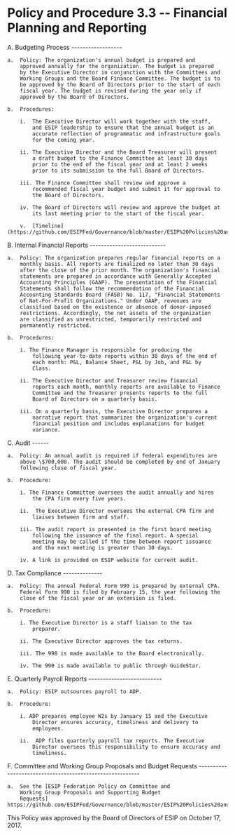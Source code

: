 **Policy and Procedure 3.3 -- Financial Planning and Reporting**
================================================================

A.  Budgeting Process 
    ------------------

    a.  Policy: The organization's annual budget is prepared and
        approved annually for the organization. The budget is prepared
        by the Executive Director in conjunction with the Committees and
        Working Groups and the Board Finance Committee. The budget is to
        be approved by the Board of Directors prior to the start of each
        fiscal year. The budget is revised during the year only if
        approved by the Board of Directors.

    b.  Procedures:

        i.  The Executive Director will work together with the staff,
            and ESIP leadership to ensure that the annual budget is an
            accurate reflection of programmatic and infrastructure goals
            for the coming year.

        ii. The Executive Director and the Board Treasurer will present
            a draft budget to the Finance Committee at least 30 days
            prior to the end of the fiscal year and at least 2 weeks
            prior to its submission to the full Board of Directors.

        iii. The Finance Committee shall review and approve a
            recommended fiscal year budget and submit it for approval to
            the Board of Directors.

        iv. The Board of Directors will review and approve the budget at
            its last meeting prior to the start of the fiscal year.

        v.  [Timeline](https://github.com/ESIPFed/Governance/blob/master/ESIP%20Policies%20and%20Procedures/3.0%20Business%20and%20Finance/ESIP%20P%26P%203.3A%20FiCom%20annual%20budget%20cycle.md)

B.  Internal Financial Reports 
    ---------------------------

    a.  Policy: The organization prepares regular financial reports on a
        monthly basis. All reports are finalized no later than 30 days
        after the close of the prior month. The organization's financial
        statements are prepared in accordance with Generally Accepted
        Accounting Principles (GAAP). The presentation of the Financial
        Statements shall follow the recommendation of the Financial
        Accounting Standards Board (FASB) No. 117, "Financial Statements
        of Not-For-Profit Organizations." Under GAAP, revenues are
        classified based on the existence or absence of donor-imposed
        restrictions. Accordingly, the net assets of the organization
        are classified as unrestricted, temporarily restricted and
        permanently restricted.

    b.  Procedures:

        i. The Finance Manager is responsible for producing the
            following year-to-date reports within 30 days of the end of
            each month: P&L, Balance Sheet, P&L by Job, and P&L by
            Class.

        ii. The Executive Director and Treasurer review financial
            reports each month, monthly reports are available to Finance
            Committee and the Treasurer presents reports to the full
            Board of Directors on a quarterly basis.

        iii. On a quarterly basis, the Executive Director prepares a
            narrative report that summarizes the organization's current
            financial position and includes explanations for budget
            variance.

C.  Audit 
    ------

    a.  Policy: An annual audit is required if federal expenditures are
        above \$700,000. The audit should be completed by end of January
        following close of fiscal year.

    b.  Procedure:

        i. The Finance Committee oversees the audit annually and hires
            the CPA firm every five years.

        ii.  The Executive Director oversees the external CPA firm and
            liaises between firm and staff.

        iii. The audit report is presented in the first board meeting
            following the issuance of the final report. A special
            meeting may be called if the time between report issuance
            and the next meeting is greater than 30 days.

        iv. A link is provided on ESIP website for current audit.

D.  Tax Compliance
    --------------

    a.  Policy: The annual Federal Form 990 is prepared by external CPA.
        Federal Form 990 is filed by February 15, the year following the
        close of the fiscal year or an extension is filed.

    b.  Procedure:

        i. The Executive Director is a staff liaison to the tax
            preparer.

        ii. The Executive Director approves the tax returns.

        iii. The 990 is made available to the Board electronically.

        iv. The 990 is made available to public through GuideStar.

E.  Quarterly Payroll Reports 
    --------------------------

    a.  Policy: ESIP outsources payroll to ADP.

    b.  Procedure:

        i. ADP prepares employee W2s by January 15 and the Executive
            Director ensures accuracy, timeliness and delivery to
            employees.

        ii.  ADP files quarterly payroll tax reports. The Executive
            Director oversees this responsibility to ensure accuracy and
            timeliness.

F.  Committee and Working Group Proposals and Budget Requests
    ---------------------------------------------------------

    a.  See the [ESIP Federation Policy on Committee and
        Working Group Proposals and Supporting Budget
        Requests]
    https://github.com/ESIPFed/Governance/blob/master/ESIP%20Policies%20and%20Procedures/3.0%20Business%20and%20Finance/ESIP%20P%26P%203.3F%20Federation%20Committee%20Budget%20Request%20Policy.md

This Policy was approved by the Board of Directors of ESIP on October
17, 2017.

####

